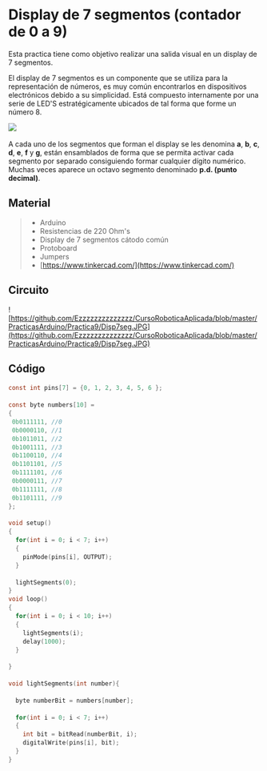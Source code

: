 # Display de 7 segmentos (contador de 0 a 9)

Esta practica tiene como objetivo realizar una salida visual en un display de 7 segmentos. 

El display de 7 segmentos es un componente que se utiliza para la representación de números, es muy común encontrarlos en dispositivos electrónicos debido a su simplicidad. Está compuesto internamente por una serie de LED'S estratégicamente ubicados de tal forma que forme un número 8.

![](https://thumbs.gfycat.com/FaroffGratefulAsianlion-size_restricted.gif)

A cada uno de los segmentos que forman el display se les denomina **a**, **b**, **c**, **d**, **e**, **f** y **g**, están ensamblados de forma que se permita activar cada segmento por separado consiguiendo formar cualquier dígito numérico. Muchas veces aparece un octavo segmento denominado **p.d. (punto decimal)**.

## Material
> - Arduino
> - Resistencias de 220 Ohm's
> - Display de 7 segmentos cátodo común
> - Protoboard
> - Jumpers
> - [https://www.tinkercad.com/](https://www.tinkercad.com/)

## Circuito
![https://github.com/Ezzzzzzzzzzzzzz/CursoRoboticaAplicada/blob/master/PracticasArduino/Practica9/Disp7seg.JPG](https://github.com/Ezzzzzzzzzzzzzz/CursoRoboticaAplicada/blob/master/PracticasArduino/Practica9/Disp7seg.JPG)

## Código
```c
const int pins[7] = {0, 1, 2, 3, 4, 5, 6 };

const byte numbers[10] =
{
 0b0111111, //0 
 0b0000110, //1
 0b1011011, //2
 0b1001111, //3 
 0b1100110, //4
 0b1101101, //5
 0b1111101, //6
 0b0000111, //7
 0b1111111, //8
 0b1101111, //9
};

void setup()
{
  for(int i = 0; i < 7; i++)
  {
    pinMode(pins[i], OUTPUT);
  }
  
  lightSegments(0);
}
void loop()
{
  for(int i = 0; i < 10; i++)
  {
    lightSegments(i);
    delay(1000);
  }
  
}

void lightSegments(int number){
 
  byte numberBit = numbers[number];
  
  for(int i = 0; i < 7; i++)
  {
    int bit = bitRead(numberBit, i);
    digitalWrite(pins[i], bit);
  }
}
```


<!--stackedit_data:
eyJoaXN0b3J5IjpbMTk1MjE2MDUzMiw2OTkwNzcxNjIsLTEwMj
QwODY2MjZdfQ==
-->